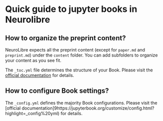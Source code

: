 # Quick guide to jupyter books in Neurolibre

## How to organize the preprint content?

NeuroLibre expects all the preprint content (except for `paper.md` and `preprint.md`) under
the `content` folder. You can add subfolders to organize your content as you see fit.

The `_toc.yml` file determines the structure of your Book. Please visit the [official documentation](https://jupyterbook.org/customize/toc.html) for details.

## How to configure Book settings?

The `_config.yml` defines the majority Book configurations. Please visit the [official documentation]9https://jupyterbook.org/customize/config.html?highlight=_config%20yml) for details.
